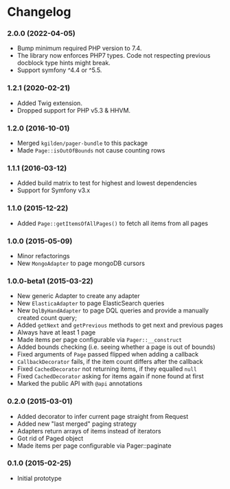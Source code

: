 Changelog
=========

### 2.0.0 (2022-04-05)

* Bump minimum required PHP version to 7.4.
* The library now enforces PHP7 types. Code not respecting previous docblock
  type hints might break.
* Support symfony ^4.4 or ^5.5.

### 1.2.1 (2020-02-21)

* Added Twig extension.
* Dropped support for PHP v5.3 & HHVM.

### 1.2.0 (2016-10-01)

* Merged `kgilden/pager-bundle` to this package
* Made `Page::isOutOfBounds` not cause counting rows

### 1.1.1 (2016-03-12)

* Added build matrix to test for highest and lowest dependencies
* Support for Symfony v3.x

### 1.1.0 (2015-12-22)

* Added `Page::getItemsOfAllPages()` to fetch all items from all pages

### 1.0.0 (2015-05-09)

* Minor refactorings
* New `MongoAdapter` to page mongoDB cursors

### 1.0.0-beta1 (2015-03-22)

* New generic Adapter to create any adapter
* New `ElasticaAdapter` to page ElasticSearch queries
* New `DqlByHandAdapter` to page DQL queries and provide a manually created count
  query;
* Added `getNext` and `getPrevious` methods to get next and previous pages
* Always have at least 1 page
* Made items per page configurable via `Pager::__construct`
* Added bounds checking (i.e. seeing whether a page is out of bounds)
* Fixed arguments of `Page` passed flipped when adding a callback
* `CallbackDecorator` fails, if the item count differs after the callback
* Fixed `CachedDecorator` not returning items, if they equalled `null`
* Fixed `CachedDecorator` asking for items again if none found at first
* Marked the public API with `@api` annotations

### 0.2.0 (2015-03-01)

* Added decorator to infer current page straight from Request
* Added new "last merged" paging strategy
* Adapters return arrays of items instead of iterators
* Got rid of Paged object
* Made items per page configurable via Pager::paginate

### 0.1.0 (2015-02-25)

* Initial prototype

